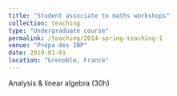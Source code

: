 ```yaml
---
title: "Student associate to maths workshops"
collection: teaching
type: "Undergraduate course"
permalink: /teaching/2014-spring-teaching-1
venue: "Prépa des INP"
date: 2019-01-01
location: "Grenoble, France"
---
```


Analysis & linear algebra (30h)
